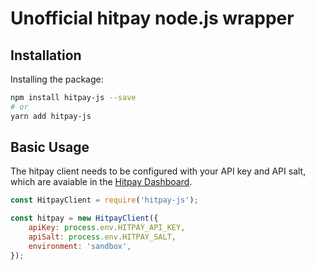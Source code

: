 # Unofficial hitpay node.js wrapper

## Installation

Installing the package:

```sh
npm install hitpay-js --save
# or
yarn add hitpay-js
```

## Basic Usage

The hitpay client needs to be configured with your API key and API salt, which are avaiable in the [Hitpay Dashboard](https://dashboard.hit-pay.com/).

```js
const HitpayClient = require('hitpay-js');

const hitpay = new HitpayClient({
	apiKey: process.env.HITPAY_API_KEY,
	apiSalt: process.env.HITPAY_SALT,
	environment: 'sandbox',
});
```
